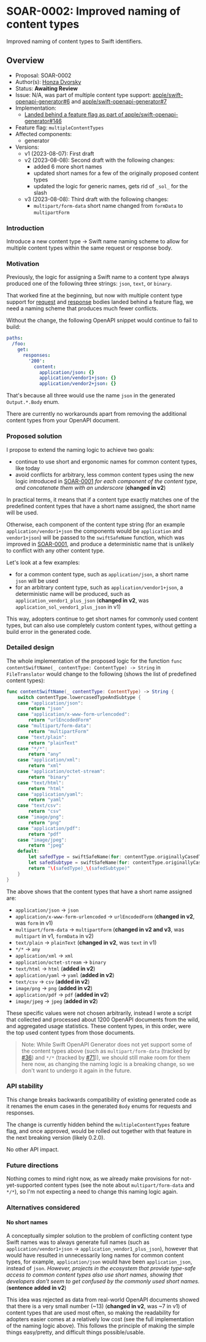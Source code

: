 # SOAR-0002: Improved naming of content types

Improved naming of content types to Swift identifiers.

## Overview

- Proposal: SOAR-0002
- Author(s): [Honza Dvorsky](https://github.com/czechboy0)
- Status: **Awaiting Review**
- Issue: N/A, was part of multiple content type support: [apple/swift-openapi-generator#6](https://github.com/apple/swift-openapi-generator/issues/6) and [apple/swift-openapi-generator#7](https://github.com/apple/swift-openapi-generator/issues/7)
- Implementation:
    - [Landed behind a feature flag as part of apple/swift-openapi-generator#146](https://github.com/czechboy0/swift-openapi-generator/blob/4555f8e998b24aa65a462a63828d9195c50dcc23/Sources/_OpenAPIGeneratorCore/Translator/Content/ContentSwiftName.swift#L23-L42)
- Feature flag: `multipleContentTypes`
- Affected components:
    - generator
- Versions:
    - v1 (2023-08-07): First draft
    - v2 (2023-08-08): Second draft with the following changes:
        - added 6 more short names
        - updated short names for a few of the originally proposed content types
        - updated the logic for generic names, gets rid of `_sol_` for the slash
    - v3 (2023-08-08): Third draft with the following changes:
        - `multipart/form-data` short name changed from `formData` to `multipartForm`

### Introduction

Introduce a new content type -> Swift name naming scheme to allow for multiple content types within the same request or response body.

### Motivation

Previously, the logic for assigning a Swift name to a content type always produced one of the following three strings: `json`, `text`, or `binary`.

That worked fine at the beginning, but now with multiple content type support for [request](https://github.com/apple/swift-openapi-generator/issues/7) and [response](https://github.com/apple/swift-openapi-generator/issues/6) bodies landed behind a feature flag, we need a naming scheme that produces much fewer conflicts.

Without the change, the following OpenAPI snippet would continue to fail to build:

```yaml
paths:
  /foo:
    get:
      responses:
        '200':
          content:
            application/json: {}
            application/vendor1+json: {}
            application/vendor2+json: {}
```

That's because all three would use the name `json` in the generated `Output.*.Body` enum.

There are currently no workarounds apart from removing the additional content types from your OpenAPI document.

### Proposed solution

I propose to extend the naming logic to achieve two goals:
- continue to use short and ergonomic names for common content types, like today
- avoid conflicts for arbitrary, less common content types using the new logic introduced in [SOAR-0001](https://github.com/apple/swift-openapi-generator/blob/main/Sources/swift-openapi-generator/Documentation.docc/Proposals/SOAR-0001.md) _for each component of the content type, and concatenate them with an underscore_ (**changed in v2**)

In practical terms, it means that if a content type exactly matches one of the predefined content types that have a short name assigned, the short name will be used. 

Otherwise, each component of the content type string (for an example `application/vendor1+json` the components would be `application` and `vendor1+json`) will be passed to the `swiftSafeName` function, which was improved in [SOAR-0001](https://github.com/apple/swift-openapi-generator/blob/main/Sources/swift-openapi-generator/Documentation.docc/Proposals/SOAR-0001.md), and produce a deterministic name that is unlikely to conflict with any other content type.

Let's look at a few examples:
- for a common content type, such as `application/json`, a short name `json` will be used
- for an arbitrary content type, such as `application/vendor1+json`, a deterministic name will be produced, such as `application_vendor1_plus_json` (**changed in v2**, was `application_sol_vendor1_plus_json` in v1)

This way, adopters continue to get short names for commonly used content types, but can also use completely custom content types, without getting a build error in the generated code.

### Detailed design

The whole implementation of the proposed logic for the function `func contentSwiftName(_ contentType: ContentType) -> String` in `FileTranslator` would change to the following (shows the list of predefined content types):

```swift
func contentSwiftName(_ contentType: ContentType) -> String {
    switch contentType.lowercasedTypeAndSubtype {
    case "application/json":
        return "json"
    case "application/x-www-form-urlencoded":
        return "urlEncodedForm"
    case "multipart/form-data":
        return "multipartForm"
    case "text/plain":
        return "plainText"
    case "*/*":
        return "any"
    case "application/xml":
        return "xml"
    case "application/octet-stream":
        return "binary"
    case "text/html":
        return "html"
    case "application/yaml":
        return "yaml"
    case "text/csv":
        return "csv"
    case "image/png":
        return "png"
    case "application/pdf":
        return "pdf"
    case "image/jpeg":
        return "jpeg"
    default:
        let safedType = swiftSafeName(for: contentType.originallyCasedType)
        let safedSubtype = swiftSafeName(for: contentType.originallyCasedSubtype)
        return "\(safedType)_\(safedSubtype)"
    }
}
```

The above shows that the content types that have a short name assigned are:
- `application/json` -> `json`
- `application/x-www-form-urlencoded` -> `urlEncodedForm` (**changed in v2**, was `form` in v1)
- `multipart/form-data` -> `multipartForm` (**changed in v2 and v3**, was `multipart` in v1, `formData` in v2)
- `text/plain` -> `plainText` (**changed in v2**, was `text` in v1)
- `*/*` -> `any`
- `application/xml` -> `xml`
- `application/octet-stream` -> `binary`
- `text/html` -> `html` (**added in v2**)
- `application/yaml` -> `yaml` (**added in v2**)
- `text/csv` -> `csv` (**added in v2**)
- `image/png` -> `png` (**added in v2**)
- `application/pdf` -> `pdf` (**added in v2**)
- `image/jpeg` -> `jpeg` (**added in v2**)

These specific values were not chosen arbitrarily, instead I wrote a script that collected and processed about 1200 OpenAPI documents from the wild, and aggregated usage statistics. These content types, in this order, were the top used content types from those documents.

> Note: While Swift OpenAPI Generator does not yet support some of the content types above (such as `multipart/form-data` (tracked by [#36](https://github.com/apple/swift-openapi-generator/issues/36)) and `*/*` (tracked by [#71](https://github.com/apple/swift-openapi-generator/issues/71))), we should still make room for them here now, as changing the naming logic is a breaking change, so we don't want to undergo it again in the future.

### API stability

This change breaks backwards compatibility of existing generated code as it renames the enum cases in the generated `Body` enums for requests and responses.

The change is currently hidden behind the `multipleContentTypes` feature flag, and once approved, would be rolled out together with that feature in the next breaking version (likely 0.2.0).

No other API impact.

### Future directions

Nothing comes to mind right now, as we already make provisions for not-yet-supported content types (see the note about `multipart/form-data` and `*/*`), so I'm not expecting a need to change this naming logic again.

### Alternatives considered

#### No short names

A conceptually simpler solution to the problem of conflicting content type Swift names was to always generate full names (such as `application/vendor1+json` -> `application_vendor1_plus_json`), however that would have resulted in unnecessarily long names for common content types, for example, `application/json` would have been `application_json`, instead of `json`. _However, projects in the ecosystem that provide type-safe access to common content types also use short names, showing that developers don't seem to get confused by the commonly used short names._ (**sentence added in v2**)

This idea was rejected as data from real-world OpenAPI documents showed that there is a very small number (~13) (**changed in v2**, was ~7 in v1) of content types that are used most often, so making the readability for adopters easier comes at a relatively low cost (see the full implementation of the naming logic above). This follows the principle of making the simple things easy/pretty, and difficult things possible/usable.
